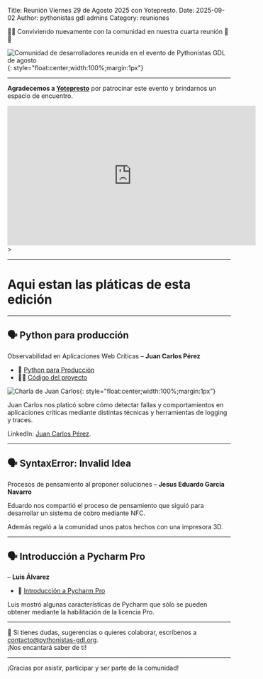 Title: Reunión Viernes 29 de Agosto 2025 con Yotepresto.
Date: 2025-09-02
Author: pythonistas gdl admins
Category: reuniones

<script src="https://platform.linkedin.com/badges/js/profile.js" async defer type="text/javascript"></script>

🐍🐍 Conviviendo nuevamente con la comunidad en nuestra cuarta reunión 🐍🐍

![Comunidad de desarrolladores reunida en el evento de Pythonistas GDL de agosto]({static}/images/290825/290825_comunidad.jpeg){: style="float:center;width:100%;margin:1px"}

---

**Agradecemos a <a href="https://yotepresto.com" target="_blank">Yotepresto</a>**
por patrocinar este evento y brindarnos un espacio de encuentro.

<div>
  <iframe width="560" height="315" src="https://www.youtube.com/embed/TiY0xM5TQfk?si=iLND5q65jzzLCPk9" title="YouTube video player" frameborder="0" allow="accelerometer; autoplay; clipboard-write; encrypted-media; gyroscope; picture-in-picture; web-share" referrerpolicy="strict-origin-when-cross-origin" allowfullscreen></iframe>
</div>>

---

# Aqui estan las pláticas de esta edición

---
## 🗣️ Python para producción
Observabilidad en Aplicaciones Web Críticas
– **Juan Carlos Pérez**

- 📄 <a href="{static}/pdfs/290825-python-para-producción.pdf" target="_blank">Python para Producción</a>
- 🧑‍💻 <a href="https://github.com/Pythonistas-GDL/pythonistas_gdl_ago_25" target="_blank">Código del proyecto</a>

![Charla de Juan Carlos]({static}/images/290825/290825_juan_carlos_charla.jpeg){: style="float:center;width:100%;margin:1px"}


Juan Carlos nos platicó sobre cómo detectar fallas y comportamientos en
aplicaciones críticas mediante distintas técnicas y herramientas de logging y
traces.

LinkedIn: <a href="https://www.linkedin.com/in/jcperez91/" target="_blank">Juan Carlos Pérez</a>.

---


## 🗣️ SyntaxError: Invalid Idea
Procesos de pensamiento al proponer soluciones
– **Jesus Eduardo García Navarro**

Eduardo nos compartió el proceso de pensamiento que siguió para desarrollar
un sistema de cobro mediante NFC.

Además regaló a la comunidad unos patos hechos con una impresora 3D.


---

## 🗣️ Introducción a Pycharm Pro
– **Luis Álvarez**

- 📄 <a href="{static}/pdfs/290825_pycharm.pdf" target="_blank">Introducción a Pycharm Pro</a>

Luis mostró algunas características de Pycharm que sólo se pueden obtener
mediante la habilitación de la licencia Pro.

<div class="badge-base LI-profile-badge" data-locale="en_US" data-size="medium" data-theme="dark" data-type="VERTICAL" data-vanity="luis-alvarez-752290149" data-version="v1"></div>

---

💌 Si tienes dudas, sugerencias o quieres colaborar, escríbenos a [contacto@pythonistas-gdl.org](mailto:contacto@pythonistas-gdl.org).  
¡Nos encantará saber de ti!

---

¡Gracias por asistir, participar y ser parte de la comunidad!
